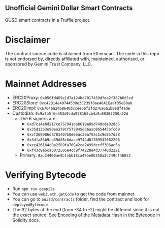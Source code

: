 Unofficial Gemini Dollar Smart Contracts
---
GUSD smart contracts in a Truffle project.

# Disclaimer
The contract source code is obtained from Etherscan. The code in this repo is not endorsed by, directly affiliated with, maintained, authorized, or sponsored by Gemini Trust Company, LLC.

# Mainnet Addresses
- ERC20Proxy: `0x056fd409e1d7a124bd7017459dfea2f387b6d5cd`
- ERC20Store: `0xc42B14e49744538e3C239f8ae48A1Eaaf35e68a0`
- ERC20Impl: `0x6704ba24b8640bccee6bf2fd276a6a1b8edf4ade`
- Custodian: `0x9a7b5f6e453d0cda978163cb4a9a88367250a52d`
  - The 6 signers are:
    - `0xd7c14ebd217ce757041dab619a99d740cda02dc5`
    - `0x35d13b3e90ea179cf572945e36aab8b5443bfc69`
    - `0xcf269986da781407b0eeeac3ea79ac1c9d857d38`
    - `0x3dfa83b9cb39d88c6dace9744d0f709532082296`
    - `0xec426164c0a2f89fa70942ca2499decff306ac5a`
    - `0xf43c8e5ca6072505e4cc8f74228e4d37740d2221`
  - Primary: `0xd24400ae8bfebb18ca49be86258a3c749cf46853`

# Verifying Bytecode
- Run `npm run compile`
- You can use `web3.eth.getCode` to get the code from mainnet
- You can go to `build/contracts` folder, find the contract and look for `deployedBytecode`
- The 32 bytes at the end (from -34 to -2) might be different since it is not the exact source. See [Encoding of the Metadata Hash in the Bytecode](https://solidity.readthedocs.io/en/develop/metadata.html#encoding-of-the-metadata-hash-in-the-bytecode) in Solidity docs.
